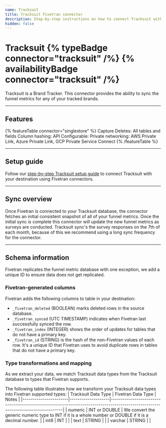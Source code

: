 ```yaml
---
name: Tracksuit
title: Tracksuit Fivetran connector
description: Step-by-step instructions on how to connect Tracksuit with your destination using Fivetran connectors.
hidden: false
---
```


# Tracksuit {% typeBadge connector="tracksuit" /%} {% availabilityBadge connector="tracksuit" /%}

Tracksuit is a Brand Tracker. This connector provides the ability to sync the funnel metrics for any of your tracked brands.

------------------

## Features

{% featureTable connector="singlestore" %}
Capture Deletes: All tables and fields
Column hashing:
API Configurable:
Private networking: AWS Private Link, Azure Private Link, GCP Private Service Connect
{% /featureTable %}

------------------

## Setup guide

Follow our [step-by-step Tracksuit setup guide](/docs/setup-guide.md) to connect Tracksuit with your destination using Fivetran connectors.

------------------
## Sync overview

Once Fivetran is connected to your Tracksuit database, the connector fetches an initial
consistent snapshot of all of your funnel metrics. Once the initial sync is complete this
connector will update the new funnel metrics as surveys are conducted. Tracksuit sync's the survey responses
on the 7th of each month, because of this we recommend using a long sync frequency for the connector.

------------------

## Schema information

Fivetran replicates the funnel metric database with one exception, we add a unique ID to ensure data does not get replicated.

### Fivetran-generated columns

Fivetran adds the following columns to table in your destination:

- `_fivetran_deleted` (BOOLEAN) marks deleted rows in the source database.
- `_fivetran_synced` (UTC TIMESTAMP) indicates when Fivetran last successfully synced the row.
- `_fivetran_index` (INTEGER) shows the order of updates for tables that do not have a primary key.
- `_fivetran_id` (STRING) is the hash of the non-Fivetran values of each row. It's a unique ID that
  Fivetran uses to avoid duplicate rows in tables that do not have a primary key.

### Type transformations and mapping

As we extract your data, we match Tracksuit data types from the Tracksuit database to types that
Fivetran supports.

The following table illustrates how we transform your Tracksuit data types into Fivetran supported
types:
| Tracksuit Data Type | Fivetran Data Type   | Notes                                                                                                                              |
|-----------------------|--------------------|------------------------------------------------------------------------------------------------------------------------------------|
| numeric               | INT or DOUBLE      | We convert the generic numeric type to INT if it is a whole number or DOUBLE if it is a decimal number.                            | 
| int8                  | INT                |                                                                                                                                    | 
| text                  | STRING             |                                                                                                                                    |
| varchar               | STRING             |                                                                                                                                    |
